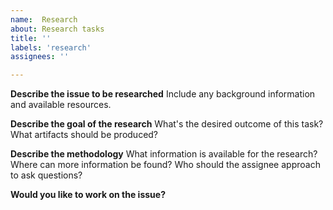 ```yaml
---
name:  Research
about: Research tasks
title: ''
labels: 'research'
assignees: ''

---
```


**Describe the issue to be researched**
Include any background information and available resources.

**Describe the goal of the research**
What's the desired outcome of this task? What artifacts should be produced?

**Describe the methodology**
What information is available for the research? Where can more information be found? Who should the assignee approach to ask questions?

**Would you like to work on the issue?**
